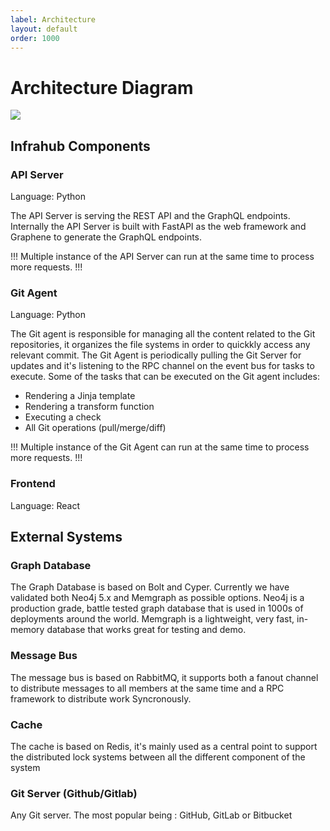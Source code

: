```yaml
---
label: Architecture
layout: default
order: 1000
---
```

# Architecture Diagram

![](../media/high_level_architecture.excalidraw.svg)

## Infrahub Components

### API Server

Language: Python

The API Server is serving the REST API and the GraphQL endpoints.
Internally the API Server is built with FastAPI as the web framework and Graphene to generate the GraphQL endpoints.

!!!
Multiple instance of the API Server can run at the same time to process more requests.
!!!

### Git Agent

Language: Python

The Git agent is responsible for managing all the content related to the Git repositories, it organizes the file systems in order to quickkly access any relevant commit. The Git Agent is periodically pulling the Git Server for updates and it's listening to the RPC channel on the event bus for tasks to execute.
Some of the tasks that can be executed on the Git agent includes:
- Rendering a Jinja template
- Rendering a transform function
- Executing a check
- All Git operations (pull/merge/diff)

!!!
Multiple instance of the Git Agent can run at the same time to process more requests.
!!!

### Frontend

Language: React

## External Systems

### Graph Database

The Graph Database is based on Bolt and Cyper. Currently we have validated both Neo4j 5.x and Memgraph as possible options.
Neo4j is a production grade, battle tested graph database that is used in 1000s of deployments around the world.
Memgraph is a lightweight, very fast, in-memory database that works great for testing and demo.

### Message Bus

The message bus is based on RabbitMQ, it supports both a fanout channel to distribute messages to all members at the same time and a RPC framework to distribute work Syncronously.

### Cache

The cache is based on Redis, it's mainly used as a central point to support the distributed lock systems between all the different component of the system

### Git Server (Github/Gitlab)

Any Git server. The most popular being : GitHub, GitLab or Bitbucket